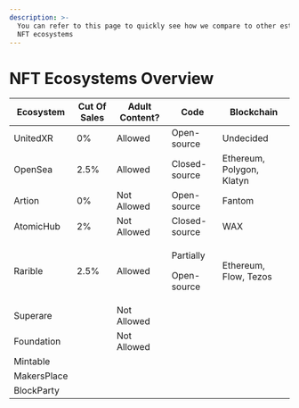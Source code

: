 ```yaml
---
description: >-
  You can refer to this page to quickly see how we compare to other established
  NFT ecosystems
---
```


# NFT Ecosystems Overview

| Ecosystem   | Cut Of Sales | Adult Content? | Code                               | Blockchain                |
| ----------- | ------------ | -------------- | ---------------------------------- | ------------------------- |
| UnitedXR    | 0%           | Allowed        | Open-source                        | Undecided                 |
| OpenSea     | 2.5%         | Allowed        | Closed-source                      | Ethereum, Polygon, Klatyn |
| Artion      | 0%           | Not Allowed    | Open-source                        | Fantom                    |
| AtomicHub   | 2%           | Not Allowed    | Closed-source                      | WAX                       |
| Rarible     | 2.5%         | Allowed        | <p>Partially</p><p>Open-source</p> | Ethereum, Flow, Tezos     |
| Superare    |              | Not Allowed    |                                    |                           |
| Foundation  |              | Not Allowed    |                                    |                           |
| Mintable    |              |                |                                    |                           |
| MakersPlace |              |                |                                    |                           |
| BlockParty  |              |                |                                    |                           |
